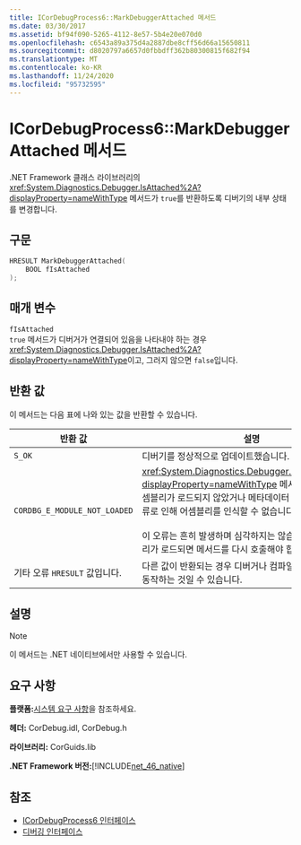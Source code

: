 ```yaml
---
title: ICorDebugProcess6::MarkDebuggerAttached 메서드
ms.date: 03/30/2017
ms.assetid: bf94f090-5265-4112-8e57-5b4e20e070d0
ms.openlocfilehash: c6543a89a375d4a2887dbe8cff56d66a15650811
ms.sourcegitcommit: d8020797a6657d0fbbdff362b80300815f682f94
ms.translationtype: MT
ms.contentlocale: ko-KR
ms.lasthandoff: 11/24/2020
ms.locfileid: "95732595"
---
```

# <a name="icordebugprocess6markdebuggerattached-method"></a>ICorDebugProcess6::MarkDebuggerAttached 메서드

.NET Framework 클래스 라이브러리의 <xref:System.Diagnostics.Debugger.IsAttached%2A?displayProperty=nameWithType> 메서드가 `true`를 반환하도록 디버기의 내부 상태를 변경합니다.  
  
## <a name="syntax"></a>구문  
  
```cpp  
HRESULT MarkDebuggerAttached(  
    BOOL fIsAttached  
);  
```  
  
## <a name="parameters"></a>매개 변수  

 `fIsAttached`  
 `true` 메서드가 디버거가 연결되어 있음을 나타내야 하는 경우 <xref:System.Diagnostics.Debugger.IsAttached%2A?displayProperty=nameWithType>이고, 그러지 않으면 `false`입니다.  
  
## <a name="return-value"></a>반환 값  

 이 메서드는 다음 표에 나와 있는 값을 반환할 수 있습니다.  
  
|반환 값|설명|  
|------------------|-----------------|  
|`S_OK`|디버기를 정상적으로 업데이트했습니다.|  
|`CORDBG_E_MODULE_NOT_LOADED`|<xref:System.Diagnostics.Debugger.IsAttached%2A?displayProperty=nameWithType> 메서드를 포함하는 어셈블리가 로드되지 않았거나 메타데이터 누락 등의 기타 오류로 인해 어셈블리를 인식할 수 없습니다.<br /><br /> 이 오류는 흔히 발생하며 심각하지는 않습니다. 추가 어셈블리가 로드되면 메서드를 다시 호출해야 합니다.|  
|기타 오류 `HRESULT` 값입니다.|다른 값이 반환되는 경우 디버거나 컴파일러 구성 요소가 오동작하는 것일 수 있습니다.|  
  
## <a name="remarks"></a>설명  
  
> [!NOTE]
> 이 메서드는 .NET 네이티브에서만 사용할 수 있습니다.  
  
## <a name="requirements"></a>요구 사항  

 **플랫폼:**[시스템 요구 사항](../../get-started/system-requirements.md)을 참조하세요.  
  
 **헤더:** CorDebug.idl, CorDebug.h  
  
 **라이브러리:** CorGuids.lib  
  
 **.NET Framework 버전:**[!INCLUDE[net_46_native](../../../../includes/net-46-native-md.md)]  
  
## <a name="see-also"></a>참조

- [ICorDebugProcess6 인터페이스](icordebugprocess6-interface.md)
- [디버깅 인터페이스](debugging-interfaces.md)
